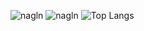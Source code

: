 ![nagln](https://komarev.com/ghpvc/?username=laxminagln&style=flat-square&label=Repo+Visits)
![nagln](https://github.com/laxminagln/laxminagln/blob/master/ln.GIF)
 ![Top Langs](https://github-readme-stats.vercel.app/api/top-langs/?username=laxminagln&layout=compact)
